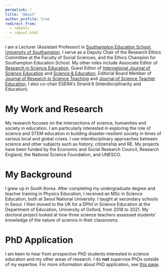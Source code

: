 ```yaml
---
permalink: /
title: "About"
author_profile: true
redirect_from: 
  - /about/
  - /about.html
---
```


I am a Lecturer (Assistant Professor) in [Southampton Education School, University of Southampton](https://www.southampton.ac.uk/about/faculties-schools-departments/southampton-education-school). I serve as a Deputy Chair of the Research Ethics Committee at the Faculty of Social Sciences, and the Ethics Champion for Southampton Education School. My other roles include Associate Editor of [Research in Science Education](https://link.springer.com/journal/11165), Guest Editor of [International Journal of Science Education](https://www.tandfonline.com/journals/tsed20) and [Science & Education](https://link.springer.com/journal/11191), Editorial Board Member of [Journal of Research in Science Teaching](https://onlinelibrary.wiley.com/journal/10982736) and [Journal of Science Teacher Education](https://www.tandfonline.com/journals/uste20). I also co-chair ESERA's Strand 6 (Interdisciplinarity and Education).

# My Work and Research
My research focuses on the intersections of science, humanities and society in education. I am particularly interested in exploring the role of science and STEM education in building disaster-resilient society in times of various local and global crises. I use interdisciplinary approaches between science and other subjects such as history, citizenship and RE. My projects have been funded by the Economic and Social Research Council, Research England, the National Science Foundation, and UNESCO.

# My Background
I grew up in South Korea. After completing my undergraduate degree and teacher training in Physics Education, I received an MSc in Science Education, both at Seoul National University. I taught at secondary schools in Seoul. I then moved to the UK for a DPhil in Science Education at the Department of Education, University of Oxford, from 2018 to 2021. My doctoral project looked at how three science teachers assessed students' knowledge of the nature of science in their classrooms.

# PhD Application
I am keen to hear from prospective PhD students interested in science education and my other areas of research. I do **not** supervise PhDs outside of my expertise. For more information about PhD application, see [this page](https://www.southampton.ac.uk/study/postgraduate-research/education).